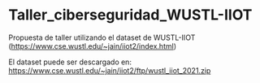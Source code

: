 # Taller_ciberseguridad_WUSTL-IIOT
Propuesta de taller utilizando el dataset de WUSTL-IIOT (https://www.cse.wustl.edu/~jain/iiot2/index.html)

El dataset puede ser descargado en: https://www.cse.wustl.edu/~jain/iiot2/ftp/wustl_iiot_2021.zip
